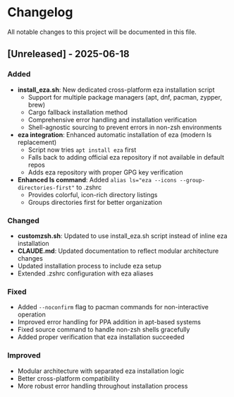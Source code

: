 # Changelog

All notable changes to this project will be documented in this file.

## [Unreleased] - 2025-06-18

### Added
- **install_eza.sh**: New dedicated cross-platform eza installation script
  - Support for multiple package managers (apt, dnf, pacman, zypper, brew)
  - Cargo fallback installation method
  - Comprehensive error handling and installation verification
  - Shell-agnostic sourcing to prevent errors in non-zsh environments
- **eza integration**: Enhanced automatic installation of eza (modern ls replacement)
  - Script now tries `apt install eza` first
  - Falls back to adding official eza repository if not available in default repos
  - Adds eza repository with proper GPG key verification
- **Enhanced ls command**: Added `alias ls="eza --icons --group-directories-first"` to .zshrc
  - Provides colorful, icon-rich directory listings
  - Groups directories first for better organization

### Changed
- **customzsh.sh**: Updated to use install_eza.sh script instead of inline eza installation
- **CLAUDE.md**: Updated documentation to reflect modular architecture changes
- Updated installation process to include eza setup
- Extended .zshrc configuration with eza aliases

### Fixed
- Added `--noconfirm` flag to pacman commands for non-interactive operation
- Improved error handling for PPA addition in apt-based systems
- Fixed source command to handle non-zsh shells gracefully
- Added proper verification that eza installation succeeded

### Improved
- Modular architecture with separated eza installation logic
- Better cross-platform compatibility
- More robust error handling throughout installation process